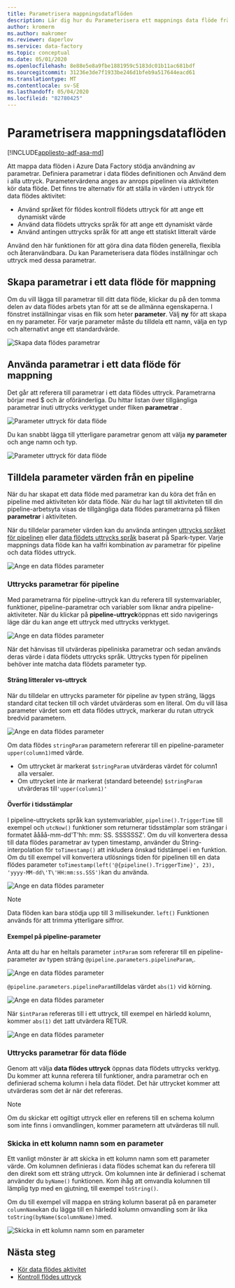 ```yaml
---
title: Parametrisera mappningsdataflöden
description: Lär dig hur du Parameterisera ett mappnings data flöde från Data Factory-pipeliner
author: kromerm
ms.author: makromer
ms.reviewer: daperlov
ms.service: data-factory
ms.topic: conceptual
ms.date: 05/01/2020
ms.openlocfilehash: 8e88e5e8a9fbe1881959c5183dc01b11ac681bdf
ms.sourcegitcommit: 31236e3de7f1933be246d1bfeb9a517644eacd61
ms.translationtype: MT
ms.contentlocale: sv-SE
ms.lasthandoff: 05/04/2020
ms.locfileid: "82780425"
---
```

# <a name="parameterizing-mapping-data-flows"></a>Parametrisera mappningsdataflöden

[!INCLUDE[appliesto-adf-asa-md](includes/appliesto-adf-asa-md.md)] 

Att mappa data flöden i Azure Data Factory stödja användning av parametrar. Definiera parametrar i data flödes definitionen och Använd dem i alla uttryck. Parametervärdena anges av anrops pipelinen via aktiviteten kör data flöde. Det finns tre alternativ för att ställa in värden i uttryck för data flödes aktivitet:

* Använd språket för flödes kontroll flödets uttryck för att ange ett dynamiskt värde
* Använd data flödets uttrycks språk för att ange ett dynamiskt värde
* Använd antingen uttrycks språk för att ange ett statiskt litteralt värde

Använd den här funktionen för att göra dina data flöden generella, flexibla och återanvändbara. Du kan Parameterisera data flödes inställningar och uttryck med dessa parametrar.

## <a name="create-parameters-in-a-mapping-data-flow"></a>Skapa parametrar i ett data flöde för mappning

Om du vill lägga till parametrar till ditt data flöde, klickar du på den tomma delen av data flödes arbets ytan för att se de allmänna egenskaperna. I fönstret inställningar visas en flik som heter **parameter**. Välj **ny** för att skapa en ny parameter. För varje parameter måste du tilldela ett namn, välja en typ och alternativt ange ett standardvärde.

![Skapa data flödes parametrar](media/data-flow/create-params.png "Skapa data flödes parametrar")

## <a name="use-parameters-in-a-mapping-data-flow"></a>Använda parametrar i ett data flöde för mappning 

Det går att referera till parametrar i ett data flödes uttryck. Parametrarna börjar med $ och är oföränderliga. Du hittar listan över tillgängliga parametrar inuti uttrycks verktyget under fliken **parametrar** .

![Parameter uttryck för data flöde](media/data-flow/parameter-expression.png "Parameter uttryck för data flöde")

Du kan snabbt lägga till ytterligare parametrar genom att välja **ny parameter** och ange namn och typ.

![Parameter uttryck för data flöde](media/data-flow/new-parameter-expression.png "Parameter uttryck för data flöde")

## <a name="assign-parameter-values-from-a-pipeline"></a>Tilldela parameter värden från en pipeline

När du har skapat ett data flöde med parametrar kan du köra det från en pipeline med aktiviteten kör data flöde. När du har lagt till aktiviteten till din pipeline-arbetsyta visas de tillgängliga data flödes parametrarna på fliken **parametrar** i aktiviteten.

När du tilldelar parameter värden kan du använda antingen [uttrycks språket för pipelinen](control-flow-expression-language-functions.md) eller [data flödets uttrycks språk](data-flow-expression-functions.md) baserat på Spark-typer. Varje mappnings data flöde kan ha valfri kombination av parametrar för pipeline och data flödes uttryck.

![Ange en data flödes parameter](media/data-flow/parameter-assign.png "Ange en data flödes parameter")

### <a name="pipeline-expression-parameters"></a>Uttrycks parametrar för pipeline

Med parametrarna för pipeline-uttryck kan du referera till systemvariabler, funktioner, pipeline-parametrar och variabler som liknar andra pipeline-aktiviteter. När du klickar på **pipeline-uttryck**öppnas ett sido navigerings läge där du kan ange ett uttryck med uttrycks verktyget.

![Ange en data flödes parameter](media/data-flow/parameter-pipeline.png "Ange en data flödes parameter")

När det hänvisas till utvärderas pipeliniska parametrar och sedan används deras värde i data flödets uttrycks språk. Uttrycks typen för pipelinen behöver inte matcha data flödets parameter typ. 

#### <a name="string-literals-vs-expressions"></a>Sträng litteraler vs-uttryck

När du tilldelar en uttrycks parameter för pipeline av typen sträng, läggs standard citat tecken till och värdet utvärderas som en literal. Om du vill läsa parameter värdet som ett data flödes uttryck, markerar du rutan uttryck bredvid parametern.

![Ange en data flödes parameter](media/data-flow/string-parameter.png "Ange en data flödes parameter")

Om data flödes `stringParam` parametern refererar till en pipeline-parameter `upper(column1)`med värde. 

- Om uttrycket är markerat `$stringParam` utvärderas värdet för column1 alla versaler.
- Om uttrycket inte är markerat (standard beteende) `$stringParam` utvärderas till`'upper(column1)'`

#### <a name="passing-in-timestamps"></a>Överför i tidsstämplar

I pipeline-uttryckets språk kan systemvariabler, `pipeline().TriggerTime` till exempel och `utcNow()` funktioner som returnerar tidsstämplar som strängar i formatet åååå-mm-dd\'T\'hh: mm: SS. SSSSSSZ'. Om du vill konvertera dessa till data flödes parametrar av typen timestamp, använder du String-interpolation för `toTimestamp()` att inkludera önskad tidstämpel i en funktion. Om du till exempel vill konvertera utlösnings tiden för pipelinen till en data flödes parameter `toTimestamp(left('@{pipeline().TriggerTime}', 23), 'yyyy-MM-dd\'T\'HH:mm:ss.SSS')`kan du använda. 

![Ange en data flödes parameter](media/data-flow/parameter-timestamp.png "Ange en data flödes parameter")

> [!NOTE]
> Data flöden kan bara stödja upp till 3 millisekunder. `left()` Funktionen används för att trimma ytterligare siffror.

#### <a name="pipeline-parameter-example"></a>Exempel på pipeline-parameter

Anta att du har en heltals parameter `intParam` som refererar till en pipeline-parameter av typen sträng `@pipeline.parameters.pipelineParam`,. 

![Ange en data flödes parameter](media/data-flow/parameter-pipeline-2.png "Ange en data flödes parameter")

`@pipeline.parameters.pipelineParam`tilldelas värdet `abs(1)` vid körning.

![Ange en data flödes parameter](media/data-flow/parameter-pipeline-4.png "Ange en data flödes parameter")

När `$intParam` refereras till i ett uttryck, till exempel en härledd kolumn, kommer `abs(1)` det `1`att utvärdera RETUR. 

![Ange en data flödes parameter](media/data-flow/parameter-pipeline-3.png "Ange en data flödes parameter")

### <a name="data-flow-expression-parameters"></a>Uttrycks parametrar för data flöde

Genom att välja **data flödes uttryck** öppnas data flödets uttrycks verktyg. Du kommer att kunna referera till funktioner, andra parametrar och en definierad schema kolumn i hela data flödet. Det här uttrycket kommer att utvärderas som det är när det refereras.

> [!NOTE]
> Om du skickar ett ogiltigt uttryck eller en referens till en schema kolumn som inte finns i omvandlingen, kommer parametern att utvärderas till null.


### <a name="passing-in-a-column-name-as-a-parameter"></a>Skicka in ett kolumn namn som en parameter

Ett vanligt mönster är att skicka in ett kolumn namn som ett parameter värde. Om kolumnen definieras i data flödes schemat kan du referera till den direkt som ett sträng uttryck. Om kolumnen inte är definierad i schemat använder du `byName()` funktionen. Kom ihåg att omvandla kolumnen till lämplig typ med en gjutning, till exempel `toString()`.

Om du till exempel vill mappa en sträng kolumn baserat på en parameter `columnName`kan du lägga till en härledd kolumn omvandling som är lika `toString(byName($columnName))`med.

![Skicka in ett kolumn namn som en parameter](media/data-flow/parameterize-column-name.png "Skicka in ett kolumn namn som en parameter")

## <a name="next-steps"></a>Nästa steg
* [Kör data flödes aktivitet](control-flow-execute-data-flow-activity.md)
* [Kontroll flödes uttryck](control-flow-expression-language-functions.md)
